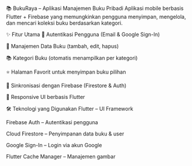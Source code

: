 📚 BukuRaya – Aplikasi Manajemen Buku Pribadi
Aplikasi mobile berbasis Flutter + Firebase yang memungkinkan pengguna menyimpan, mengelola, dan mencari koleksi buku berdasarkan kategori.

✨ Fitur Utama
🔐 Autentikasi Pengguna (Email & Google Sign-In)

📂 Manajemen Data Buku (tambah, edit, hapus)

📚 Kategori Buku (otomatis menampilkan per kategori)

⭐ Halaman Favorit untuk menyimpan buku pilihan

🔄 Sinkronisasi dengan Firebase (Firestore & Auth)

📱 Responsive UI berbasis Flutter

🛠️ Teknologi yang Digunakan
Flutter – UI Framework

Firebase Auth – Autentikasi pengguna

Cloud Firestore – Penyimpanan data buku & user

Google Sign-In – Login via akun Google

Flutter Cache Manager – Manajemen gambar
